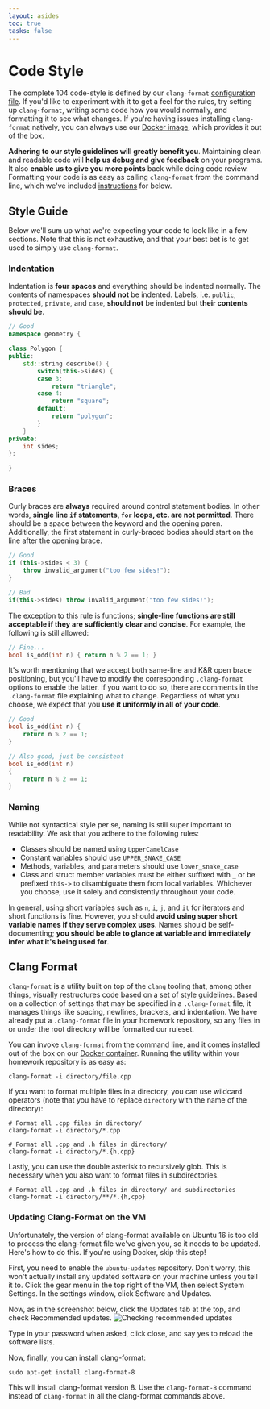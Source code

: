 ```yaml
---
layout: asides
toc: true
tasks: false
---
```


# Code Style

The complete 104 code-style is defined by our `clang-format` [configuration file](https://github.com/csci104/hw/blob/master/.clang-format). 
If you'd like to experiment with it to get a feel for the rules, try setting up `clang-format`, writing some code how you would normally, and formatting it to see what changes.
If you're having issues installing `clang-format` natively, you can always use our [Docker image](https://github.com/csci104/docker), which provides it out of the box.

**Adhering to our style guidelines will greatly benefit you**.
Maintaining clean and readable code will **help us debug and give feedback** on your programs.
It also **enable us to give you more points** back while doing code review.
Formatting your code is as easy as calling `clang-format` from the command line, which we've included [instructions](#clang-format) for below.

## Style Guide

Below we'll sum up what we're expecting your code to look like in a few sections.
Note that this is not exhaustive, and that your best bet is to get used to simply use `clang-format`.

### Indentation

Indentation is **four spaces** and everything should be indented normally.
The contents of namespaces **should not** be indented.
Labels, i.e. `public`, `protected`, `private`, and `case`, **should not** be indented but **their contents should be**.

```c++
// Good
namespace geometry {

class Polygon {
public:
    std::string describe() {
        switch(this->sides) {
        case 3:
            return "triangle";
        case 4:
            return "square";
        default:
            return "polygon";
        }
    }
private:
    int sides;
};

}
```

### Braces

Curly braces are **always** required around control statement bodies.
In other words, **single line `if` statements, `for` loops, etc. are not permitted**.
There should be a space between the keyword and the opening paren.
Additionally, the first statement in curly-braced bodies should start on the line after the opening brace.

```c++
// Good
if (this->sides < 3) {
    throw invalid_argument("too few sides!");
}

// Bad 
if(this->sides) throw invalid_argument("too few sides!");
```

The exception to this rule is functions; **single-line functions are still acceptable if they are sufficiently clear and concise**.
For example, the following is still allowed:

```c++
// Fine...
bool is_odd(int n) { return n % 2 == 1; }
```

It's worth mentioning that we accept both same-line and K&R open brace positioning, but you'll have to modify the corresponding `.clang-format` options to enable the latter.
If you want to do so, there are comments in the `.clang-format` file explaining what to change.
Regardless of what you choose, we expect that you **use it uniformly in all of your code**.

```c++
// Good
bool is_odd(int n) {
    return n % 2 == 1;
}

// Also good, just be consistent
bool is_odd(int n)
{
    return n % 2 == 1;
}
```

### Naming

While not syntactical style per se, naming is still super important to readability.
We ask that you adhere to the following rules:

- Classes should be named using `UpperCamelCase`
- Constant variables should use `UPPER_SNAKE_CASE`
- Methods, variables, and parameters should use `lower_snake_case`
- Class and struct member variables must be either suffixed with `_` or be prefixed `this->` to disambiguate them from local variables.
  Whichever you choose, use it solely and consistently throughout your code.

In general, using short variables such as `n`, `i`, `j`, and `it` for iterators and short functions is fine.
However, you should **avoid using super short variable names if they serve complex uses**.
Names should be self-documenting; **you should be able to glance at variable and immediately infer what it's being used for**.

## Clang Format

`clang-format` is a utility built on top of the `clang` tooling that, among other things, visually restructures code based on a set of style guidelines.
Based on a collection of settings that may be specified in a `.clang-format` file, it manages things like spacing, newlines, brackets, and indentation.
We have already put a `.clang-format` file in your homework repository, so any files in or under the root directory will be formatted our ruleset.

You can invoke `clang-format` from the command line, and it comes installed out of the box on our [Docker container](https://github.com/csci104/docker).
Running the utility within your homework repository is as easy as:

```shell
clang-format -i directory/file.cpp
``` 

If you want to format multiple files in a directory, you can use wildcard operators (note that you have to replace `directory` with the name of the directory):

```shell
# Format all .cpp files in directory/
clang-format -i directory/*.cpp

# Format all .cpp and .h files in directory/ 
clang-format -i directory/*.{h,cpp}
```

Lastly, you can use the double asterisk to recursively glob.
This is necessary when you also want to format files in subdirectories.

```shell
# Format all .cpp and .h files in directory/ and subdirectories
clang-format -i directory/**/*.{h,cpp}
```

### Updating Clang-Format on the VM
Unfortunately, the version of clang-format available on Ubuntu 16 is too old to process the clang-format file we've given you, so it needs to be updated.  Here's how to do this.  If you're using Docker, skip this step!

First, you need to enable the `ubuntu-updates` repository.  Don't worry, this won't actually install any updated software on your machine unless you tell it to.  Click the gear menu in the top right of the VM, then select System Settings.  In the settings window, click Software and Updates.

Now, as in the screenshot below, click the Updates tab at the top, and check Recommended updates.
![Checking recommended updates](https://cdn.discordapp.com/attachments/742495470806368358/757443364273651833/unknown.png)

Type in your password when asked, click close, and say yes to reload the software lists.

Now, finally, you can install clang-format:
```
sudo apt-get install clang-format-8
```

This will install clang-format version 8.  Use the `clang-format-8` command instead of `clang-format` in all the clang-format commands above.
